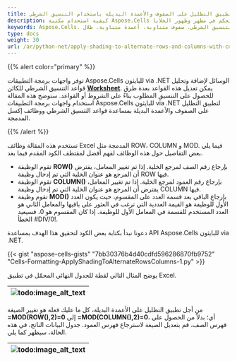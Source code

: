 ```yaml
---
title: تطبيق التظليل على الصفوف والأعمدة البديلة باستخدام التنسيق الشرطي
description: كيفية استخدام مكتبة Aspose.Cells في بايثون لتطبيق ظلال التنسيق الشرطي لصفوف وأعمدة متناوبة. من خلال ضبط هذه المعايير، لديك مزيد من التحكم في مظهر وظهور الخلايا.
keywords: Aspose.Cells، التنسيق الشرطي، صفوف متناوبة، أعمدة متناوبة، ظلال
type: docs
weight: 30
url: /ar/python-net/apply-shading-to-alternate-rows-and-columns-with-conditional-formatting/
---
```


{{% alert color="primary" %}}

توفر واجهات برمجة التطبيقات Aspose.Cells للبايثون via .NET الوسائل لإضافة وتحليل قواعد التنسيق الشرطي للكائن [**Worksheet**](https://reference.aspose.com/cells/python-net/aspose.cells/worksheet). يمكن تعديل هذه القواعد بعدة طرق للحصول على التنسيق المطلوب بناءً على الشروط أو القواعد. ستوضح هذه المقالة استخدام واجهات برمجة التطبيقات Aspose.Cells للبايثون via .NET لتطبيق التظليل على الصفوف والأعمدة البديلة بمساعدة قواعد التنسيق الشرطي ووظائف إكسل المدمجة.

{{% /alert %}}

تستخدم هذه المقالة وظائف Excel المدمجة مثل ROW، COLUMN و MOD. فيما يلي بعض التفاصيل حول هذه الوظائف لفهم أفضل لمقتطف الكود المقدم فيما بعد.

- تقوم الوظيفة **ROW()** بإرجاع رقم الصف لمرجع الخلية. إذا تم تغيير المعامل، يفترض أن المرجع هو عنوان الخلية التي تم إدخال وظيفة ROW فيها.
- تقوم الوظيفة **COLUMN()** بإرجاع رقم العمود لمرجع الخلية. إذا تم تغيير المعامل، يفترض أن المرجع هو عنوان الخلية التي تم إدخال وظيفة COLUMN فيها.
- تقوم وظيفة **MOD()** بإرجاع الباقي بعد قسمة العدد على المقسوم، حيث يكون العدد الأول للوظيفة هو القيمة العددية التي ترغب في العثور على باقيها والمعامل الثاني هو العدد المستخدم للقسمة في المعامل الأول للوظيفة. إذا كان المقسوم هو 0، فسيعيد الخطأ #DIV/0!.

دعونا نبدأ بكتابة بعض الكود لتحقيق هذا الهدف بمساعدة API Aspose.Cells للبايثون via .NET.

{{< gist "aspose-cells-gists" "7bb30376b4d40cdfd596286870fb9752" "Cells-Formatting-ApplyShadingToAlternateRowsColumns-1.py" >}}

يوضح المثال التالي لقطة للجدول النهائي المحمّل في تطبيق Excel.

|![todo:image_alt_text](1.png)|
| :- |

من أجل تطبيق التظليل على الأعمدة البديلة، كل ما عليك فعله هو تغيير الصيغة **=MOD(ROW(),2)=0** إلى **=MOD(COLUMN(),2)=0**، أي؛ بدلاً من الحصول على فهرس الصف، قم بتعديل الصيغة لاسترجاع فهرس العمود. 
جدول البيانات الناتج، في هذه الحالة، سيظهر كما يلي.

|![todo:image_alt_text](2.png)|
| :- |

